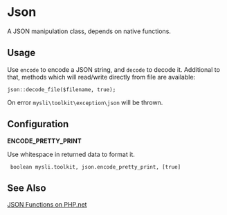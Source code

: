 # Json

A JSON manipulation class, depends on native functions.

## Usage

Use `encode` to encode a JSON string, and `decode` to decode it.
Additional to that, methods which will read/write directly from file
are available:

    json::decode_file($filename, true);

On error `mysli\toolkit\exception\json` will be thrown.

## Configuration

**ENCODE_PRETTY_PRINT**

Use whitespace in returned data to format it.

     boolean mysli.toolkit, json.encode_pretty_print, [true]

## See Also

[JSON Functions on PHP.net](https://secure.php.net/manual/en/ref.json.php)
